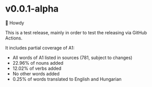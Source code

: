 # v0.0.1-alpha

👋 Howdy

This is a test release, mainly in order to test the releasing via GitHub Actions.

It includes partial coverage of A1:

- All words of A1 listed in sources (781, subject to changes)
- 22.96% of nouns added
- 12.02% of verbs added
- No other words added
- 0.25% of words translated to English and Hungarian
